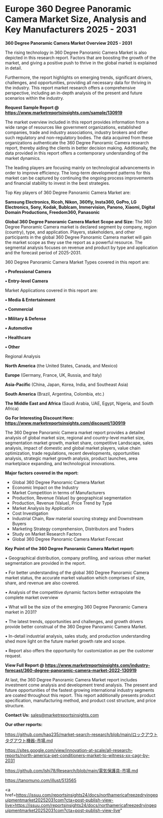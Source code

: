 # Europe 360 Degree Panoramic Camera Market Size, Analysis and Key Manufacturers 2025 - 2031

<Strong> 360 Degree Panoramic Camera Market Overview 2025 - 2031</strong>

The rising technology in 360 Degree Panoramic Camera Market is also depicted in this research report. Factors that are boosting the growth of the market, and giving a positive push to thrive in the global market is explained in detail.

Furthermore, the report highlights on emerging trends, significant drivers, challenges, and opportunities, providing all necessary data for thriving in the industry. This report market research offers a comprehensive perspective, including an in-depth analysis of the present and future scenarios within the industry.

<strong>Request Sample Report @ <a href=https://www.marketreportsinsights.com/sample/130919>https://www.marketreportsinsights.com/sample/130919</a></strong>

The market overview included in this report provides information from a wide range of resources like government organizations, established companies, trade and industry associations, industry brokers and other such regulatory and non-regulatory bodies. The data acquired from these organizations authenticate the 360 Degree Panoramic Camera research report, thereby aiding the clients in better decision making. Additionally, the data provided in this report offers a contemporary understanding of the market dynamics.

The leading players are focusing mainly on technological advancements in order to improve efficiency. The long-term development patterns for this market can be captured by continuing the ongoing process improvements and financial stability to invest in the best strategies.

Top Key players of 360 Degree Panoramic Camera Market are:

<strong>Samsung Electronics, Ricoh, Nikon, 360fly, Insta360, GoPro, LG Electronics, Sony, Kodak, Bublcam, Immervision, Panono, Xiaomi, Digital Domain Productions, Freedom360, Panasonic</strong>

<strong><b>Global 360 Degree Panoramic Camera Market Scope and Size:</b></strong>
The 360 Degree Panoramic Camera market is declared segment by company, region (country), type, and application. Players, stakeholders, and other participants in the global 360 Degree Panoramic Camera market will gain the market scope as they use the report as a powerful resource. The segmental analysis focuses on revenue and product by type and application and the forecast period of 2025-2031.

360 Degree Panoramic Camera Market Types covered in this report are:

<strong>• Professional Camera

• Entry-level Camera</strong>

Market Applications covered in this report are:

<strong>• Media & Entertainment

• Commercial

• Military & Defense

• Automotive

• Healthcare

• Other</strong> 

Regional Analysis

<strong>North America</strong> (the United States, Canada, and Mexico)

<strong>Europe</strong> (Germany, France, UK, Russia, and Italy)

<strong>Asia-Pacific</strong> (China, Japan, Korea, India, and Southeast Asia)

<strong>South America</strong> (Brazil, Argentina, Colombia, etc.)

<strong>The Middle East and Africa</strong> (Saudi Arabia, UAE, Egypt, Nigeria, and South Africa)

<strong>Go For Interesting Discount Here: <a href=https://www.marketreportsinsights.com/discount/130919>https://www.marketreportsinsights.com/discount/130919</a></strong>

The 360 Degree Panoramic Camera market report provides a detailed analysis of global market size, regional and country-level market size, segmentation market growth, market share, competitive Landscape, sales analysis, impact of domestic and global market players, value chain optimization, trade regulations, recent developments, opportunities analysis, strategic market growth analysis, product launches, area marketplace expanding, and technological innovations.

<strong><b>Major factors covered in the report:</b></strong>
<ul>
  <li>Global 360 Degree Panoramic Camera Market </li>
  <li>Economic Impact on the Industry</li>
  <li>Market Competition in terms of Manufacturers</li>
  <li>Production, Revenue (Value) by geographical segmentation</li>
  <li>Production, Revenue (Value), Price Trend by Type</li>
  <li>Market Analysis by Application</li>
  <li>Cost Investigation</li>
  <li>Industrial Chain, Raw material sourcing strategy and Downstream Buyers</li>
  <li>Marketing Strategy comprehension, Distributors and Traders</li>
  <li>Study on Market Research Factors</li>
  <li>Global 360 Degree Panoramic Camera Market Forecast</li>
</ul>

<strong><b>Key Point of the 360 Degree Panoramic Camera Market report:</b></strong>

• Geographical distribution, company profiling, and various other market segmentation are provided in the report.

• For better understanding of the global 360 Degree Panoramic Camera market status, the accurate market valuation which comprises of size, share, and revenue are also covered.

• Analysis of the competitive dynamic factors better extrapolate the complete market overview

• What will be the size of the emerging 360 Degree Panoramic Camera market in 2031?

• The latest trends, opportunities and challenges, and growth drivers provide better construal of the 360 Degree Panoramic Camera Market.

• In-detail industrial analysis, sales study, and production understanding shed more light on the future market growth rate and scope.

• Report also offers the opportunity for customization as per the customer request.

<strong><b>View Full Report @ <a href=https://www.marketreportsinsights.com/industry-forecast/360-degree-panoramic-camera-market-2022-130919>https://www.marketreportsinsights.com/industry-forecast/360-degree-panoramic-camera-market-2022-130919</a></b></strong>


At last, the 360 Degree Panoramic Camera Market report includes investment come analysis and development trend analysis. The present and future opportunities of the fastest growing international industry segments are coated throughout this report. This report additionally presents product specification, manufacturing method, and product cost structure, and price structure.

<strong>Contact Us:</strong>
sales@marketreportsinsights.com

<strong>Our other reports:</strong>

<a href=https://github.com/haq235/market-search-research/blob/main/ロックアウトタグアウト機器-市場.md>https://github.com/haq235/market-search-research/blob/main/ロックアウトタグアウト機器-市場.md</a>

<a href=https://sites.google.com/view/innovation-at-scale/all-research-reports/north-america-pet-conditioners-market-to-witness-xx-cagr-by-2031>https://sites.google.com/view/innovation-at-scale/all-research-reports/north-america-pet-conditioners-market-to-witness-xx-cagr-by-2031</a>

<a href=https://github.com/Ishi78/Research/blob/main/電気保護具-市場.md>https://github.com/Ishi78/Research/blob/main/電気保護具-市場.md</a>

<a href=https://tanomuno.com/illust/513565>https://tanomuno.com/illust/513565</a>

<a href=https://issuu.com/reportsinsights24/docs/northamericafreezedryingequipmentmarket20252031com?cta=post-publish-view-live>https://issuu.com/reportsinsights24/docs/northamericafreezedryingequipmentmarket20252031com?cta=post-publish-view-live</a>"
